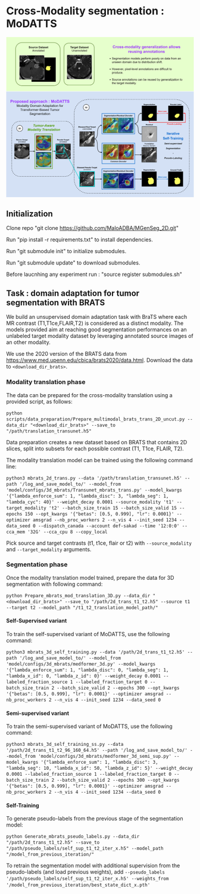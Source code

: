 # Cross-Modality segmentation : MoDATTS

![Screenshot](Visual_abstract.png)

## Initialization

Clone repo "git clone https://github.com/MaloADBA/MGenSeg_2D.git"

Run "pip install -r requirements.txt" to install dependencies. 

Run "git submodule init" to initialize submodules.

Run "git submodule update" to download submodules.

Before laucnhing any experiment run : "source register submodules.sh"

## Task : domain adaptation for tumor segmentation with BRATS

We build an unsupervised domain adaptation task with BraTS where each MR contrast (T1,T1ce,FLAIR,T2) is considered as a distinct modality. The models provided aim at reaching good segmentation performances on an unlabeled target modality dataset by leveraging annotated source images of an other modality.

We use the 2020 version of the BRATS data from https://www.med.upenn.edu/cbica/brats2020/data.html. Download the data to `<download_dir_brats>`.

### Modality translation phase

The data can be prepared for the cross-modality translation using a provided script, as follows:

```
python scripts/data_preparation/Prepare_multimodal_brats_trans_2D_uncut.py --data_dir "<download_dir_brats>" --save_to "/path/translation_transunet.h5" 

```
Data preparation creates a new dataset based on BRATS that contains 2D slices, split into subsets for each possible contrast (T1, T1ce, FLAIR, T2).

The modality translation model can be trained using the following command line:

```
python3 mbrats_2d_trans.py --data '/path/translation_transunet.h5' --path '/log_and_save_model_to/' --model_from 'model/configs/3d_mbrats/Transunet_mbrats_trans.py' --model_kwargs '{"lambda_enforce_sum": 1, "lambda_disc": 3, "lambda_seg": 1, "lambda_cyc": 40}' --weight_decay 0.0001 --source_modality 't1' --target_modality 't2' --batch_size_train 15 --batch_size_valid 15 --epochs 150 --opt_kwargs '{"betas": [0.5, 0.999], "lr": 0.0001}' --optimizer amsgrad --nb_proc_workers 2 --n_vis 4 --init_seed 1234 --data_seed 0 --dispatch_canada --account def-sakad --time '12:0:0' --cca_mem '32G' --cca_cpu 8 --copy_local

```

Pick source and target contrasts (t1, t1ce, flair or t2) with `--source_modality` and `--target_modality` arguments.

### Segmentation phase

Once the modality translation model trained, prepare the data for 3D segmentation with following command:

```
python Prepare_mbrats_mod_translation_3D.py --data_dir "<download_dir_brats>" --save_to "/path/2d_trans_t1_t2.h5" --source t1 --target t2 --model_path "/t1_t2_translation_model_path/"

```

#### Self-Supervised variant

To train the self-supervised variant of MoDATTS, use the following command:

```
python3 mbrats_3d_self_training.py --data '/path/2d_trans_t1_t2.h5' --path '/log_and_save_model_to/' --model_from 'model/configs/3d_mbrats/medformer_3d.py' --model_kwargs '{"lambda_enforce_sum": 1, "lambda_disc": 0, "lambda_seg": 1, "lambda_x_id": 0, "lambda_z_id": 0}' --weight_decay 0.0001 --labeled_fraction_source 1 --labeled_fraction_target 0 --batch_size_train 2 --batch_size_valid 2 --epochs 300 --opt_kwargs '{"betas": [0.5, 0.999], "lr": 0.0001}' --optimizer amsgrad --nb_proc_workers 2 --n_vis 4 --init_seed 1234 --data_seed 0

```

#### Semi-supervised variant

To train the semi-supervised variant of MoDATTS, use the following command:

```
python3 mbrats_3d_self_training_ss.py --data '/path/2d_trans_t1_t2_96_160_64.h5' --path '/log_and_save_model_to/' --model_from 'model/configs/3d_mbrats/medformer_3d_semi_sup.py' --model_kwargs '{"lambda_enforce_sum": 1, "lambda_disc": 3, "lambda_seg": 10, "lambda_x_id": 50, "lambda_z_id": 5}' --weight_decay 0.0001 --labeled_fraction_source 1 --labeled_fraction_target 0 --batch_size_train 2 --batch_size_valid 2 --epochs 300 --opt_kwargs '{"betas": [0.5, 0.999], "lr": 0.0001}' --optimizer amsgrad --nb_proc_workers 2 --n_vis 4 --init_seed 1234 --data_seed 0

```

#### Self-Training
To generate pseudo-labels from the previous stage of the segmentation model:

```
python Generate_mbrats_pseudo_labels.py --data_dir "/path/2d_trans_t1_t2.h5" --save_to "/path/pseudo_labels/self_sup_t1_t2_iter_x.h5" --model_path "/model_from_previous_iteration/"

```

To retrain the segmentation model with additional supervision from the pseudo-labels (and load previous weights), add `--pseudo_labels '/path/pseudo_labels/self_sup_t1_t2_iter_x.h5' --weights_from '/model_from_previous_iteration/best_state_dict_x.pth'`
